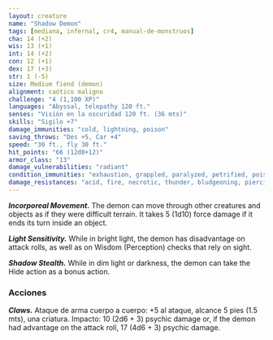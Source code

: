 ```yaml
---
layout: creature
name: "Shadow Demon"
tags: [mediana, infernal, cr4, manual-de-monstruos]
cha: 14 (+2)
wis: 13 (+1)
int: 14 (+2)
con: 12 (+1)
dex: 17 (+3)
str: 1 (-5)
size: Medium fiend (demon)
alignment: caótico maligno
challenge: "4 (1,100 XP)"
languages: "Abyssal, telepathy 120 ft."
senses: "Visión en la oscuridad 120 ft. (36 mts)"
skills: "Sigilo +7"
damage_immunities: "cold, lightning, poison"
saving_throws: "Des +5, Car +4"
speed: "30 ft., fly 30 ft."
hit_points: "66 (12d8+12)"
armor_class: "13"
damage_vulnerabilities: "radiant"
condition_immunities: "exhaustion, grappled, paralyzed, petrified, poisoned, prone, restrained"
damage_resistances: "acid, fire, necrotic, thunder, bludgeoning, piercing, and slashing from nonmagical weapons"
---
```


***Incorporeal Movement.*** The demon can move through other creatures and objects as if they were difficult terrain. It takes 5 (1d10) force damage if it ends its turn inside an object.

***Light Sensitivity.*** While in bright light, the demon has disadvantage on attack rolls, as well as on Wisdom (Perception) checks that rely on sight.

***Shadow Stealth.*** While in dim light or darkness, the demon can take the Hide action as a bonus action.

### Acciones

***Claws.*** Ataque de arma cuerpo a cuerpo: +5 al ataque, alcance 5 pies (1.5 mts), una criatura. Impacto: 10 (2d6 + 3) psychic damage or, if the demon had advantage on the attack roll, 17 (4d6 + 3) psychic damage.